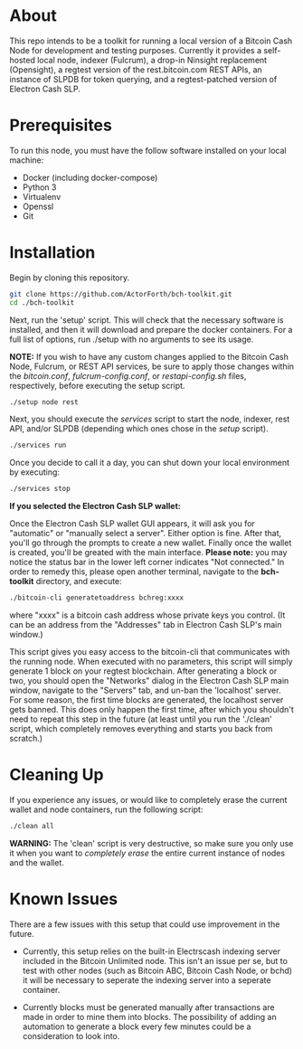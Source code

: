 # About

This repo intends to be a toolkit for running a local version of a Bitcoin Cash Node for development and testing purposes. Currently it provides a self-hosted local node, indexer (Fulcrum), a drop-in Ninsight replacement (Opensight), a regtest version of the rest.bitcoin.com REST APIs, an instance of SLPDB for token querying, and a regtest-patched version of Electron Cash SLP.

# Prerequisites

To run this node, you must have the follow software installed on your local machine:

* Docker (including docker-compose)
* Python 3
* Virtualenv
* Openssl
* Git

# Installation

Begin by cloning this repository.

```bash
git clone https://github.com/ActorForth/bch-toolkit.git 
cd ./bch-toolkit
```

Next, run the 'setup' script. This will check that the necessary software is installed, and then it will download and prepare the docker containers. For a full list of options, run ./setup with no arguments to see its usage. 

__NOTE:__ If you wish to have any custom changes applied to the Bitcoin Cash Node, Fulcrum, or REST API services, be sure to apply those changes within the _bitcoin.conf_, _fulcrum-config.conf_, or _restapi-config.sh_ files, respectively, before executing the setup script.

```bash
./setup node rest
```

Next, you should execute the _services_ script to start the node, indexer, rest API, and/or SLPDB (depending which ones chose in the _setup_ script).

```bash
./services run
```

Once you decide to call it a day, you can shut down your local environment by executing:

```bash
./services stop
```

**If you selected the Electron Cash SLP wallet:**

Once the Electron Cash SLP wallet GUI appears, it will ask you for "automatic" or "manually select a server". Either option is fine. After that, you'll go through the prompts to create a new wallet. Finally once the wallet is created, you'll be greated with the main interface.
__Please note:__ you may notice the status bar in the lower left corner indicates "Not connected." In order to remedy this, please open another terminal, navigate to the **bch-toolkit** directory, and execute:

```bash
./bitcoin-cli generatetoaddress bchreg:xxxx
```

where "xxxx" is a bitcoin cash address whose private keys you control. (It can be an address from the "Addresses" tab in Electron Cash SLP's main window.)

This script gives you easy access to the bitcoin-cli that communicates with the running node. When executed with no parameters, this script will simply generate 1 block on your regtest blockchain. After generating a block or two, you should open the "Networks" dialog in the Electron Cash SLP main window, navigate to the "Servers" tab, and un-ban the 'localhost' server. For some reason, the first time blocks are generated, the localhost server gets banned. This does only happen the first time, after which you shouldn't need to repeat this step in the future (at least until you run the './clean' script, which completely removes everything and starts you back from scratch.)

# Cleaning Up

If you experience any issues, or would like to completely erase the current wallet and node containers, run the following script:

```bash
./clean all
```

__WARNING:__ The 'clean' script is very destructive, so make sure you only use it when you want to _completely erase_ the entire current instance of nodes and the wallet.

# Known Issues

There are a few issues with this setup that could use improvement in the future.

* Currently, this setup relies on the built-in Electrscash indexing server included in the Bitcoin Unlimited node. This isn't an issue per se, but to test with other nodes (such as Bitcoin ABC, Bitcoin Cash Node, or bchd) it will be necessary to seperate the indexing server into a seperate container.

* Currently blocks must be generated manually after transactions are made in order to mine them into blocks. The possibility of adding an automation to generate a block every few minutes could be a consideration to look into.





